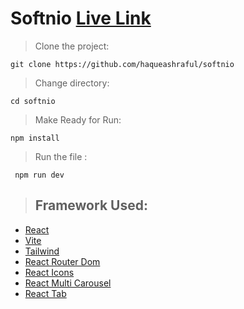 # Softnio [Live Link](https://ashraful-softnio-restaurant.netlify.app/)


> Clone the project: 
``` clone full 
git clone https://github.com/haqueashraful/softnio
```

> Change directory: 
``` change directory
cd softnio
```

> Make Ready for Run: 
``` Install dependencies
npm install
```

> Run the file :
```Run the file
 npm run dev 
```

> ## Framework Used:
- [React](https://react.dev/)
- [Vite](https://vitejs.dev/)
- [Tailwind](https://tailwindcss.com/)
- [React Router Dom](https://reactrouter.com/en/main)
- [React Icons](https://react-icons.github.io/react-icons/)
- [React Multi Carousel](https://www.npmjs.com/package/react-multi-carousel)
- [React Tab](https://www.npmjs.com/package/react-tabs)




